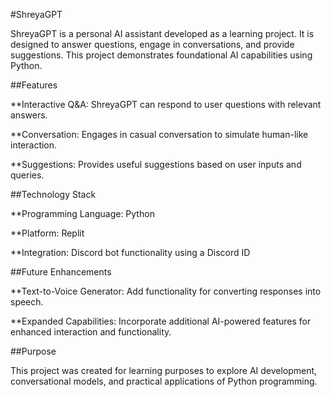 #ShreyaGPT

ShreyaGPT is a personal AI assistant developed as a learning project. It is designed to answer questions, engage in conversations, and provide suggestions. This project demonstrates foundational AI capabilities using Python.

##Features

**Interactive Q&A: ShreyaGPT can respond to user questions with relevant answers.

**Conversation: Engages in casual conversation to simulate human-like interaction.

**Suggestions: Provides useful suggestions based on user inputs and queries.

##Technology Stack

**Programming Language: Python

**Platform: Replit

**Integration: Discord bot functionality using a Discord ID

##Future Enhancements

**Text-to-Voice Generator: Add functionality for converting responses into speech.

**Expanded Capabilities: Incorporate additional AI-powered features for enhanced interaction and functionality.

##Purpose

This project was created for learning purposes to explore AI development, conversational models, and practical applications of Python programming.
